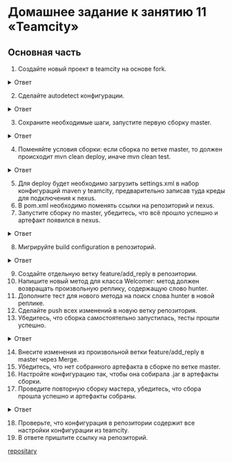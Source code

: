 # Домашнее задание к занятию 11 «Teamcity»   

## Основная часть   

1. Создайте новый проект в teamcity на основе fork.

<details>
<summary>Ответ</summary>
<br>

![Снимок экрана 2023-08-16 в 06 37 04](https://github.com/tomaevmax/devops-netology/assets/32243921/0ceee069-9120-49ff-99c3-5f9ae93748f2)   

![Снимок экрана 2023-08-16 в 06 39 44](https://github.com/tomaevmax/devops-netology/assets/32243921/f701d2f9-5301-490e-a02a-303f27819004)


</details>  

2. Сделайте autodetect конфигурации.

<details>
<summary>Ответ</summary>
<br>

![Снимок экрана 2023-08-16 в 06 41 03](https://github.com/tomaevmax/devops-netology/assets/32243921/e83d7d56-8cf4-43f6-be7a-e4a116f3c28b)

</details>  

   
3. Сохраните необходимые шаги, запустите первую сборку master.

<details>
<summary>Ответ</summary>
<br>

![Снимок экрана 2023-08-16 в 06 42 55](https://github.com/tomaevmax/devops-netology/assets/32243921/2c066c0e-fd44-4e4d-ac51-3176a174949c)

</details>  

4. Поменяйте условия сборки: если сборка по ветке master, то должен происходит mvn clean deploy, иначе mvn clean test.

<details>
<summary>Ответ</summary>
<br>

![Снимок экрана 2023-08-16 в 06 48 41](https://github.com/tomaevmax/devops-netology/assets/32243921/da652775-fc05-41d1-832b-c6fcb5ea9f13)

</details>  

5. Для deploy будет необходимо загрузить settings.xml в набор конфигураций maven у teamcity, предварительно записав туда креды для подключения к nexus.   
6. В pom.xml необходимо поменять ссылки на репозиторий и nexus.   
7. Запустите сборку по master, убедитесь, что всё прошло успешно и артефакт появился в nexus.

<details>
<summary>Ответ</summary>
<br>

![Снимок экрана 2023-08-16 в 06 51 03](https://github.com/tomaevmax/devops-netology/assets/32243921/63045a8c-9bfe-49f6-bed3-dc2d35910578)

</details>  

8. Мигрируйте build configuration в репозиторий.

<details>
<summary>Ответ</summary>
<br>

![Снимок экрана 2023-08-16 в 06 53 38](https://github.com/tomaevmax/devops-netology/assets/32243921/9ccd2890-db5c-45ca-b393-cd4bceab5050)

</details>  

9. Создайте отдельную ветку feature/add_reply в репозитории.   
10. Напишите новый метод для класса Welcomer: метод должен возвращать произвольную реплику, содержащую слово hunter.   
11. Дополните тест для нового метода на поиск слова hunter в новой реплике.   
12. Сделайте push всех изменений в новую ветку репозитория.   
13. Убедитесь, что сборка самостоятельно запустилась, тесты прошли успешно.

<details>
<summary>Ответ</summary>
<br>

![Снимок экрана 2023-08-16 в 07 05 14](https://github.com/tomaevmax/devops-netology/assets/32243921/b15c0fe8-d38e-4785-adcc-65e1bd0ba907)

</details>  

14. Внесите изменения из произвольной ветки feature/add_reply в master через Merge.   
15. Убедитесь, что нет собранного артефакта в сборке по ветке master.   
16. Настройте конфигурацию так, чтобы она собирала .jar в артефакты сборки.   
17. Проведите повторную сборку мастера, убедитесь, что сбора прошла успешно и артефакты собраны.

<details>
<summary>Ответ</summary>
<br>

![Снимок экрана 2023-08-16 в 07 24 12](https://github.com/tomaevmax/devops-netology/assets/32243921/63029aa6-7639-4af3-80fa-b7fb27f93705)

</details>  

18. Проверьте, что конфигурация в репозитории содержит все настройки конфигурации из teamcity.  
19. В ответе пришлите ссылку на репозиторий.   

[repositary](https://github.com/tomaevmax/example-teamcity.git)   

